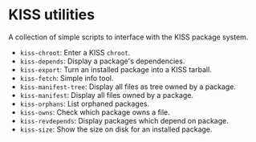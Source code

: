 # KISS utilities

A collection of simple scripts to interface with the KISS package system.

- `kiss-chroot`: Enter a KISS `chroot`.
- `kiss-depends`: Display a package's dependencies.
- `kiss-export`: Turn an installed package into a KISS tarball.
- `kiss-fetch`: Simple info tool.
- `kiss-manifest-tree`: Display all files as tree owned by a package.
- `kiss-manifest`: Display all files owned by a package.
- `kiss-orphans`: List orphaned packages.
- `kiss-owns`: Check which package owns a file.
- `kiss-revdepends`: Display packages which depend on package.
- `kiss-size`: Show the size on disk for an installed package.
